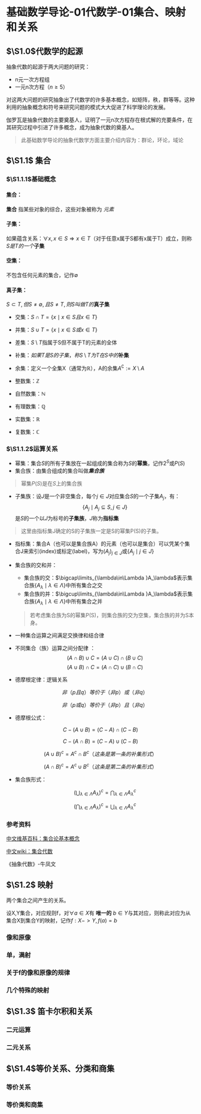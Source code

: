 # 基础数学导论-01代数学-01集合、映射和关系

## $\S1.0$代数学的起源

抽象代数的起源于两大问题的研究：

* n元一次方程组
* 一元n次方程（$n\ge5$）

对这两大问题的研究抽象出了代数学的许多基本概念，如矩阵，秩，群等等。这种利用的抽象概念和符号来研究问题的模式大大促进了科学理论的发展。

伽罗瓦是抽象代数的主要奠基人，证明了一元n次方程存在根式解的充要条件，在其研究过程中引进了许多概念，成为抽象代数的奠基人。

>此基础数学导论的抽象代数学方面主要介绍内容为：群论，环论，域论

## $\S1.1$ 集合

### $\S1.1.1$基础概念

#### 集合：

 **集合** 指某些对象的综合，这些对象被称为 *元素*

#### 子集：

如果蕴含关系：$\forall x,x\in S\Rightarrow x\in T$（对于任意x属于S都有x属于T）成立，则称$S是T的一个$**子集**

#### 空集：

不包含任何元素的集合，记作$\emptyset$

#### 真子集：

$S\subset T,但 S\neq \emptyset, 且 S\neq T, 则S叫做T的$**真子集**

* 交集：$S\cap T=\{x\mid x\in S 且 x\in T\}$

* 并集：$S\cup T=\{x\mid x\in S 或 x\in T\}$

* 差集：$S\setminus T$指属于S但不属于T的元素的全体

* 补集：$如果T是S的子集，称S\setminus T为T在S中的$**补集**

* 余集：定义一个全集X（通常为$\mathbb{R}$），A的余集$A^\complement := X\setminus A$

* 整数集：$\mathbb{Z}$

* 自然数集：$\mathbb{N}$

* 有理数集：$\mathbb{Q}$

* 实数集：$\mathbb{R}$

* 复数集：$\mathbb{C}$

### $\S1.1.2$运算关系

* 幂集：集合$S$的所有子集放在一起组成的集合称为$S$的**幂集**，记作$2^S$或$P(S)$
* 集合族：由集合组成的集合叫做***集合族***

>幂集$P(S)$是在$S$上的集合族

* 子集族：设$J$是一个非空集合，每个$j\in J$对应集合$S$的一个子集$A_j$，有：
$$
\{A_j\mid A_j\subseteq S, j\in J\}
$$
是$S$的一个以$J$为标号的**子集族**，$J$称为**指标集**

>这里由指标集J确定的S的子集族一定是S的幂集P(S)的子集。


* 指标集：集合A（也可以是集合族A）的元素（也可以是集合）可以凭某个集合J来索引(index)或标定(label)，写为$(A_j)_{j\in J}$或$\{A_j\mid j\in J\}$

* 集合族的交和并：
    * 集合族的交：$\bigcap\limits_{\lambda\in\Lambda }A_\lambda$表示集合族$\{A_\lambda\mid \lambda\in\Lambda\}$中所有集合之交
    * 集合族的并：$\bigcup\limits_{\lambda\in\Lambda }A_\lambda$表示集合族$\{A_\lambda\mid \lambda\in\Lambda\}$中所有集合之并

    >若考虑集合族为S的幂集P(S)，则集合族的交为空集，集合族的并为S本身。
    
* 一种集合运算之间满足交换律和结合律
* 不同集合（族）运算之间分配律 ：
$$
{\displaystyle (A\cap B)\cup C=(A\cup C)\cap (B\cup C)}
$$
$$
{\displaystyle (A\cup B)\cap C=(A\cap C)\cup (B\cap C)} 
$$
* 德摩根定律：逻辑关系

    $$
    非（ {\displaystyle p} 且 {\displaystyle q} ）等价于（非 {\displaystyle p} ）或（非 {\displaystyle q} ）
    $$

    $$
    非（ {\displaystyle p} 或 {\displaystyle q} ）等价于（非 {\displaystyle p} ）且（非 {\displaystyle q} ）
    $$

* 德摩根公式：

$$
{\displaystyle C-(A\cup B)=(C-A)\cap (C-B)}
$$

$$
{\displaystyle C-(A\cap B)=(C-A)\cup (C-B)} 
$$

$$
{\displaystyle (A\cup B)^{c}=A^{c}\cap B^{c}}（这条是第一条的补集形式）
$$

$$
{\displaystyle (A\cap B)^{c}=A^{c}\cup B^{c}}（这条是第二条的补集形式）
$$

* 集合族形式：

    $$
    (\bigcup_{\lambda\in\Lambda}A_\lambda)^c=\bigcap_{\lambda\in\Lambda}A^c_\lambda
    $$

    $$
    (\bigcap_{\lambda\in\Lambda}A_\lambda)^c=\bigcup_{\lambda\in\Lambda}A^c_\lambda
    $$

### 参考资料

[中文维基百科：集合论基本概念](https://zh.wikipedia.org/zh-cn/Category:%E9%9B%86%E5%90%88%E8%AB%96%E5%9F%BA%E6%9C%AC%E6%A6%82%E5%BF%B5)

[中文wiki：集合代数](https://zh.wikipedia.org/wiki/%E9%9B%86%E5%90%88%E4%BB%A3%E6%95%B0)

《抽象代数》-牛凤文

## $\S1.2$ 映射

两个集合之间产生的关系。

设X,Y集合，对应规则f，对$\forall a\in X$有 **唯一的** $b\in Y$与其对应，则称此对应为从集合X到集合Y的映射，记作$f:X->Y,f(a)=b$

### 像和原像

### 单，满射

### 关于f的像和原像的规律

### 几个特殊的映射

## $\S1.3$ 笛卡尔积和关系

### 二元运算

### 二元关系

## $\S1.4$等价关系、分类和商集

### 等价关系

### 等价类和商集



